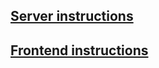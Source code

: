## [Server instructions](https://github.com/PoorlyDefinedBehaviour/univali_databases_2021_2/tree/main/server)

## [Frontend instructions](https://github.com/PoorlyDefinedBehaviour/univali_databases_2021_2/tree/main/webapp)
